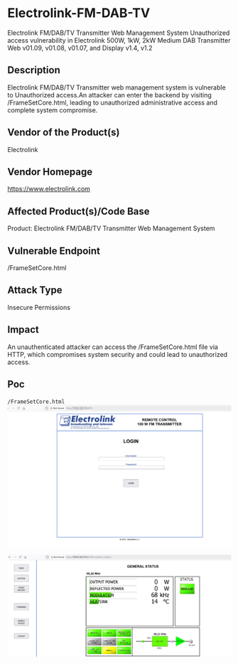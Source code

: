 # Electrolink-FM-DAB-TV
Electrolink FM/DAB/TV Transmitter Web Management System Unauthorized access vulnerability in Electrolink 500W, 1kW, 2kW Medium DAB Transmitter Web v01.09, v01.08, v01.07, and Display v1.4, v1.2 

## Description
Electrolink FM/DAB/TV Transmitter web management system is vulnerable to Unauthorized access.An attacker can enter the backend by visiting /FrameSetCore.html, leading to unauthorized administrative access and complete system compromise.

## Vendor of the Product(s)
Electrolink
## Vendor Homepage
<https://www.electrolink.com>
## Affected Product(s)/Code Base
Product: Electrolink FM/DAB/TV Transmitter Web Management System
## Vulnerable Endpoint
/FrameSetCore.html
## Attack Type
Insecure Permissions
## Impact
An unauthenticated attacker can access the /FrameSetCore.html file via HTTP, which  compromises system security and could lead to unauthorized access.

## Poc
`/FrameSetCore.html`
![](./poc-1.png)

![](./poc-2.png)
